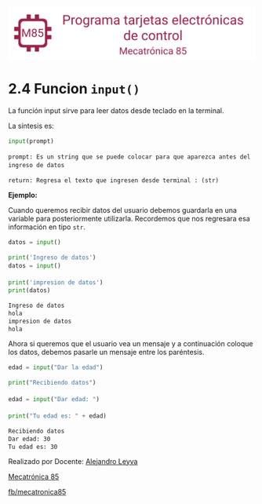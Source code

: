 ![banner](../logo/banner.png)

# 2.4 Funcion `input()`

La función input sirve para leer datos desde teclado en la terminal.

La síntesis es:

```python
input(prompt)
```

`prompt: Es un string que se puede colocar para que aparezca antes del ingreso de datos`

`return: Regresa el texto que ingresen desde terminal : (str)`


**Ejemplo:**

Cuando queremos recibir datos del usuario debemos guardarla en una variable para posteriormente utilizarla. Recordemos que nos regresara esa información en tipo `str`.

```python
datos = input()
```



```python
print('Ingreso de datos')
datos = input()

print('impresion de datos')
print(datos)
```

    Ingreso de datos
    hola
    impresion de datos
    hola


Ahora si queremos que el usuario vea un mensaje y a continuación coloque los datos, debemos pasarle un mensaje entre los paréntesis.

```python
edad = input("Dar la edad")
```


```python
print("Recibiendo datos")

edad = input("Dar edad: ")

print("Tu edad es: " + edad)
```

    Recibiendo datos
    Dar edad: 30
    Tu edad es: 30


Realizado por Docente: [Alejandro Leyva](https://www.alejandro-leyva.com/)

[Mecatrónica 85](https://mecatronica85.com/)

[fb/mecatronica85](https://www.facebook.com/mecatronica85)
